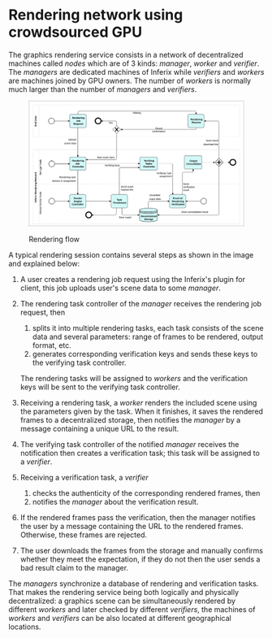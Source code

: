 # Rendering network using crowdsourced GPU

The graphics rendering service consists in a network of decentralized machines called _nodes_ which are of 3 kinds: _manager_, _worker_ and _verifier_. The _managers_ are dedicated machines of Inferix while _verifiers_ and _workers_ are machines joined by GPU owners. The number of _workers_ is normally much larger than the number of _managers_ and _verifiers_.

<figure><img src="../../.gitbook/assets/rendering-network-flow (2).svg" alt=""><figcaption><p>Rendering flow</p></figcaption></figure>

A typical rendering session contains several steps as shown in the image and explained below:

1. A user creates a rendering job request using the Inferix's plugin for client, this job uploads user's scene data to some _manager_.
2.  The rendering task controller of the _manager_ receives the rendering job request, then

    1. splits it into multiple rendering tasks, each task consists of the scene data and several parameters: range of frames to be rendered, output format, etc.
    2. generates corresponding verification keys and sends these keys to the verifying task controller.

    The rendering tasks will be assigned to _workers_ and the verification keys will be sent to the verifying task controller.
3. Receiving a rendering task, a _worker_ renders the included scene using the parameters given by the task. When it finishes, it saves the rendered frames to a decentralized storage, then notifies the _manager_ by a message containing a unique URL to the result.
4. The verifying task controller of the notified _manager_ receives the notification then creates a verification task; this task will be assigned to a _verifier_.
5. Receiving a verification task, a _verifier_
   1. checks the authenticity of the corresponding rendered frames, then
   2. notifies the _manager_ about the verification result.
6. If the rendered frames pass the verification, then the manager notifies the user by a message containing the URL to the rendered frames. Otherwise, these frames are rejected.
7. The user downloads the frames from the storage and manually confirms whether they meet the expectation, if they do not then the user sends a bad result claim to the manager.

The _managers_ synchronize a database of rendering and verification tasks. That makes the rendering service being both logically and physically decentralized: a graphics scene can be simultaneously rendered by different _workers_ and later checked by different _verifiers_, the machines of _workers_ and _verifiers_ can be also located at different geographical locations.
